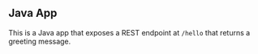 ## Java App

This is a Java app that exposes a REST endpoint at `/hello` that returns a greeting message.
        
